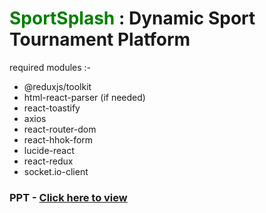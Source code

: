 # <b style= "color: green">SportSplash</b> : Dynamic Sport Tournament Platform
 
required modules :- 
- @reduxjs/toolkit
- html-react-parser (if needed)
- react-toastify
- axios
- react-router-dom
- react-hhok-form
- lucide-react
- react-redux
- socket.io-client


### PPT - [Click here to view](https://www.canva.com/design/DAF4XvB56uw/SHqPS0YCeMN4FtEbqCEMPQ/edit?utm_content=DAF4XvB56uw&utm_campaign=designshare&utm_medium=link2&utm_source=sharebutton)